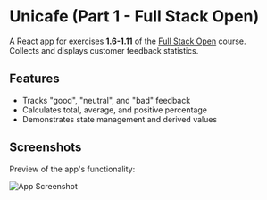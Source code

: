 # Unicafe (Part 1 - Full Stack Open)

A React app for exercises **1.6-1.11** of the [Full Stack Open](https://fullstackopen.com) course.  
Collects and displays customer feedback statistics.

## Features
- Tracks "good", "neutral", and "bad" feedback
- Calculates total, average, and positive percentage
- Demonstrates state management and derived values

## Screenshots

Preview of the app's functionality:

![App Screenshot](/preview/screenshot.png)